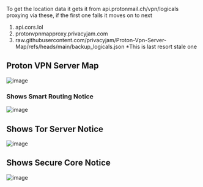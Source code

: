 To get the location data it gets it from api.protonmail.ch/vpn/logicals proxying via these, if the first one fails it moves on to next
1. api.cors.lol
2. protonvpnmapproxy.privacyjam.com
3. raw.githubusercontent.com/privacyjam/Proton-Vpn-Server-Map/refs/heads/main/backup_logicals.json *This is last resort stale one

## Proton VPN Server Map
![image](https://github.com/user-attachments/assets/6b0299c8-5a2f-4c70-85b2-bcd62735c07a)

### Shows Smart Routing Notice
![image](https://github.com/user-attachments/assets/2ece250e-a2b6-4318-8c68-5723a43d4c34)

## Shows Tor Server Notice
![image](https://github.com/user-attachments/assets/037c32d1-0e42-4f40-8b3d-fac440aad61e)

## Shows Secure Core Notice
![image](https://github.com/user-attachments/assets/3fb42692-d392-4eae-9112-7320f59614b0)
